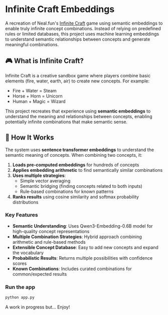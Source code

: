 # Infinite Craft Embeddings

A recreation of Neal.fun's [Infinite Craft](https://neal.fun/infinite-craft/) game using semantic embeddings to enable truly infinite concept combinations. Instead of relying on predefined rules or limited databases, this project uses machine learning embeddings to understand semantic relationships between concepts and generate meaningful combinations.

## 🎮 What is Infinite Craft?

Infinite Craft is a creative sandbox game where players combine basic elements (fire, water, earth, air) to create new concepts. For example:
- Fire + Water = Steam
- Horse + Horn = Unicorn
- Human + Magic = Wizard

This project recreates that experience using **semantic embeddings** to understand the meaning and relationships between concepts, enabling potentially infinite combinations that make semantic sense.

## 🧠 How It Works

The system uses **sentence transformer embeddings** to understand the semantic meaning of concepts. When combining two concepts, it:

1. **Loads pre-computed embeddings** for hundreds of concepts
2. **Applies embedding arithmetic** to find semantically similar combinations
3. **Uses multiple strategies**:
   - Simple vector averaging
   - Semantic bridging (finding concepts related to both inputs)
   - Rule-based combinations for known patterns
4. **Ranks results** using cosine similarity and softmax probability distributions

### Key Features

- **Semantic Understanding**: Uses Qwen3-Embedding-0.6B model for high-quality concept representations
- **Multiple Combination Strategies**: Hybrid approach combining arithmetic and rule-based methods
- **Extensible Concept Database**: Easy to add new concepts and expand the vocabulary
- **Probabilistic Results**: Returns multiple possibilities with confidence scores
- **Known Combinations**: Includes curated combinations for common/expected results

### Run the app

```cmd
python app.py
```

A work in progress but... Enjoy!
